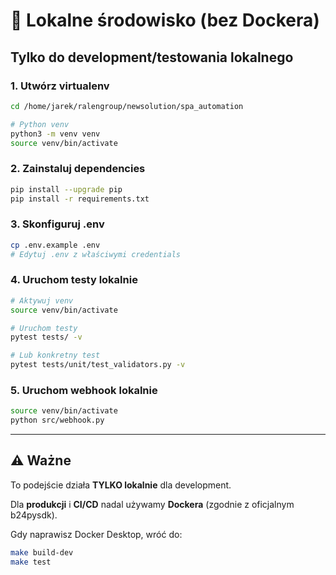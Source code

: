 # 🐍 Lokalne środowisko (bez Dockera)

## Tylko do development/testowania lokalnego

### 1. Utwórz virtualenv
```bash
cd /home/jarek/ralengroup/newsolution/spa_automation

# Python venv
python3 -m venv venv
source venv/bin/activate
```

### 2. Zainstaluj dependencies
```bash
pip install --upgrade pip
pip install -r requirements.txt
```

### 3. Skonfiguruj .env
```bash
cp .env.example .env
# Edytuj .env z właściwymi credentials
```

### 4. Uruchom testy lokalnie
```bash
# Aktywuj venv
source venv/bin/activate

# Uruchom testy
pytest tests/ -v

# Lub konkretny test
pytest tests/unit/test_validators.py -v
```

### 5. Uruchom webhook lokalnie
```bash
source venv/bin/activate
python src/webhook.py
```

---

## ⚠️ Ważne

To podejście działa **TYLKO lokalnie** dla development.

Dla **produkcji** i **CI/CD** nadal używamy **Dockera** (zgodnie z oficjalnym b24pysdk).

Gdy naprawisz Docker Desktop, wróć do:
```bash
make build-dev
make test
```


